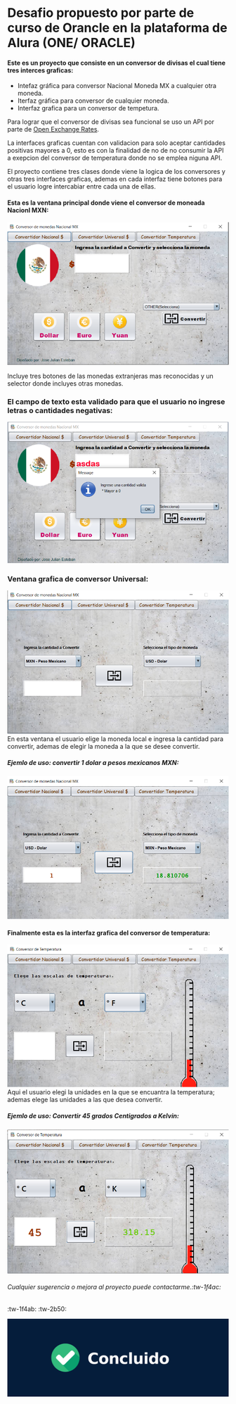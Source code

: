# Desafio propuesto por parte de curso de Orancle en la plataforma de Alura (ONE/ ORACLE) 

#### Este es un proyecto que consiste en un conversor de divisas el cual tiene tres interces graficas:
- Intefaz gráfica para conversor Nacional Moneda MX a cualquier otra moneda.
- Iterfaz gráfica para conversor de cualquier moneda.
- Interfaz grafica para un conversor de tempetura.

Para lograr que el conversor de divisas sea funcional se uso un API por parte de  [Open Exchange Rates](https://openexchangerates.org/ "Open Exchange Rates").

La interfaces graficas cuentan con validacion para solo aceptar cantidades positivas mayores a 0, esto es con la finalidad de no de no consumir la API a exepcion del conversor de temperatura donde no se emplea niguna API.

El proyecto contiene tres clases donde viene la logica de los conversores y otras tres interfaces graficas, ademas en cada interfaz tiene botones para el usuario logre intercabiar entre cada una de ellas.

#### Esta es la ventana principal donde viene el conversor de moneada Nacionl MXN:
![alt tag](/img_proyect/VentanaNacional.png)

 Incluye tres botones de las monedas extranjeras mas reconocidas y un selector donde incluyes otras monedas.
###  El campo de texto esta validado para que el usuario  no ingrese letras o cantidades negativas: 
![alt tag](/img_proyect/ValidacionNacional.png)

 ### Ventana grafica de conversor Universal: 
![alt tag](/img_proyect/VentanaUniversal.png)
 En esta ventana el usuario elige la moneda local e ingresa la cantidad para convertir, ademas de elegir la moneda a la que se desee convertir.
#####  Ejemlo de uso: convertir 1 dolar a pesos mexicanos MXN:
![alt tag](/img_proyect/UsoUniversal.png)
####  Finalmente esta es la interfaz grafica del conversor de temperatura:
![alt tag](/img_proyect/VentanaTemperatura.png)
 Aqui el usuario elegi la unidades en la que se encuantra la temperatura; ademas elege las unidades a las que desea convertir.
#####  Ejemlo de uso: Convertir 45 grados Centigrados a Kelvin:
![alt tag](/img_proyect/usotemperatura.png)
 
######  Cualquier sugerencia o mejora al proyecto puede contactarme.:tw-1f4ac:
:tw-1f4ab: :tw-2b50:

![alt tag](/img_proyect/concluido.png)


